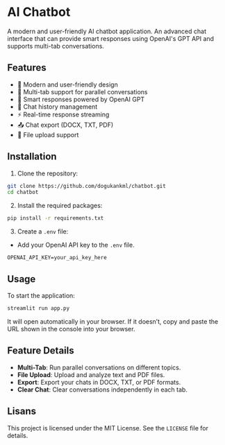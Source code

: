 # AI Chatbot

A modern and user-friendly AI chatbot application. An advanced chat interface that can provide smart responses using OpenAI's GPT API and supports multi-tab conversations.


## Features

- 🎨 Modern and user-friendly design
- 💬 Multi-tab support for parallel conversations
- 🤖 Smart responses powered by OpenAI GPT
- 📝 Chat history management
- ⚡ Real-time response streaming
- 📤 Chat export (DOCX, TXT, PDF)
- 📎 File upload support

## Installation

1. Clone the repository:
```bash
git clone https://github.com/dogukankml/chatbot.git
cd chatbot
```

2. Install the required packages:
```bash
pip install -r requirements.txt
```

3. Create a `.env` file: 
- Add your OpenAI API key to the `.env` file.
```
OPENAI_API_KEY=your_api_key_here
```

## Usage

To start the application:
```bash
streamlit run app.py
```

It will open automatically in your browser. If it doesn’t, copy and paste the URL shown in the console into your browser.

## Feature Details

- **Multi-Tab**: Run parallel conversations on different topics.
- **File Upload**: Upload and analyze text and PDF files.
- **Export**: Export your chats in DOCX, TXT, or PDF formats.
- **Clear Chat**: Clear conversations independently in each tab.

## Lisans

This project is licensed under the MIT License. See the `LICENSE` file for details.